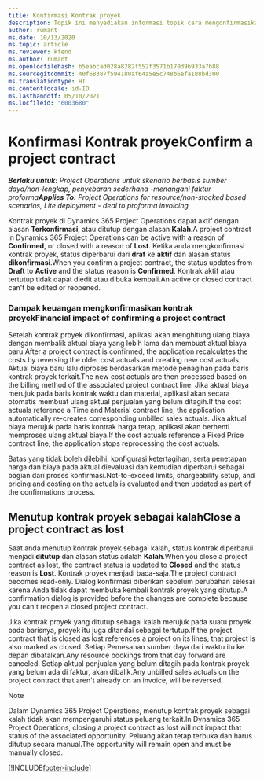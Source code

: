```yaml
---
title: Konfirmasi Kontrak proyek
description: Topik ini menyediakan informasi topik cara mengonfirmasikan kontrak dalam Project operations.
author: rumant
ms.date: 10/13/2020
ms.topic: article
ms.reviewer: kfend
ms.author: rumant
ms.openlocfilehash: b5eabcad028a8282f552f3571b170d9b933a7b88
ms.sourcegitcommit: 40f68387f594180af64a5e5c748b6efa188bd300
ms.translationtype: HT
ms.contentlocale: id-ID
ms.lasthandoff: 05/10/2021
ms.locfileid: "6003680"
---
```

# <a name="confirm-a-project-contract"></a><span data-ttu-id="d9ddd-103">Konfirmasi Kontrak proyek</span><span class="sxs-lookup"><span data-stu-id="d9ddd-103">Confirm a project contract</span></span>

<span data-ttu-id="d9ddd-104">_**Berlaku untuk:** Project Operations untuk skenario berbasis sumber daya/non-lengkap, penyebaran sederhana -menangani faktur proforma_</span><span class="sxs-lookup"><span data-stu-id="d9ddd-104">_**Applies To:** Project Operations for resource/non-stocked based scenarios, Lite deployment - deal to proforma invoicing_</span></span>

<span data-ttu-id="d9ddd-105">Kontrak proyek di Dynamics 365 Project Operations dapat aktif dengan alasan **Terkonfirmasi**, atau ditutup dengan alasan **Kalah**.</span><span class="sxs-lookup"><span data-stu-id="d9ddd-105">A project contract in Dynamics 365 Project Operations can be active with a reason of **Confirmed**, or closed with a reason of **Lost**.</span></span> <span data-ttu-id="d9ddd-106">Ketika anda mengkonfirmasi kontrak proyek, status diperbarui dari **draf** ke **aktif** dan alasan status **dikonfirmasi**.</span><span class="sxs-lookup"><span data-stu-id="d9ddd-106">When you confirm a project contract, the status updates from **Draft** to **Active** and the status reason is **Confirmed**.</span></span> <span data-ttu-id="d9ddd-107">Kontrak aktif atau tertutup tidak dapat diedit atau dibuka kembali.</span><span class="sxs-lookup"><span data-stu-id="d9ddd-107">An active or closed contract can't be edited or reopened.</span></span> 

### <a name="financial-impact-of-confirming-a-project-contract"></a><span data-ttu-id="d9ddd-108">Dampak keuangan mengkonfirmasikan kontrak proyek</span><span class="sxs-lookup"><span data-stu-id="d9ddd-108">Financial impact of confirming a project contract</span></span>

<span data-ttu-id="d9ddd-109">Setelah kontrak proyek dikonfirmasi, aplikasi akan menghitung ulang biaya dengan membalik aktual biaya yang lebih lama dan membuat aktual biaya baru.</span><span class="sxs-lookup"><span data-stu-id="d9ddd-109">After a project contract is confirmed, the application recalculates the costs by reversing the older cost actuals and creating new cost actuals.</span></span> <span data-ttu-id="d9ddd-110">Aktual biaya baru lalu diproses berdasarkan metode penagihan pada baris kontrak proyek terkait.</span><span class="sxs-lookup"><span data-stu-id="d9ddd-110">The new cost actuals are then processed based on the billing method of the associated project contract line.</span></span> <span data-ttu-id="d9ddd-111">Jika aktual biaya merujuk pada baris kontrak waktu dan material, aplikasi akan secara otomatis membuat ulang aktual penjualan yang belum ditagih.</span><span class="sxs-lookup"><span data-stu-id="d9ddd-111">If the cost actuals reference a Time and Material contract line, the application automatically re-creates corresponding unbilled sales actuals.</span></span> <span data-ttu-id="d9ddd-112">Jika aktual biaya merujuk pada baris kontrak harga tetap, aplikasi akan berhenti memproses ulang aktual biaya.</span><span class="sxs-lookup"><span data-stu-id="d9ddd-112">If the cost actuals reference a Fixed Price contract line, the application stops reprocessing the cost actuals.</span></span>

<span data-ttu-id="d9ddd-113">Batas yang tidak boleh dilebihi, konfigurasi ketertagihan, serta penetapan harga dan biaya pada aktual dievaluasi dan kemudian diperbarui sebagai bagian dari proses konfirmasi.</span><span class="sxs-lookup"><span data-stu-id="d9ddd-113">Not-to-exceed limits, chargeability setup, and pricing and costing on the actuals is evaluated and then updated as part of the confirmations process.</span></span>

## <a name="close-a-project-contract-as-lost"></a><span data-ttu-id="d9ddd-114">Menutup kontrak proyek sebagai kalah</span><span class="sxs-lookup"><span data-stu-id="d9ddd-114">Close a project contract as lost</span></span>

<span data-ttu-id="d9ddd-115">Saat anda menutup kontrak proyek sebagai kalah, status kontrak diperbarui menjadi **ditutup** dan alasan status adalah **Kalah**.</span><span class="sxs-lookup"><span data-stu-id="d9ddd-115">When you close a project contract as lost, the contract status is updated to **Closed** and the status reason is **Lost**.</span></span> <span data-ttu-id="d9ddd-116">Kontrak proyek menjadi baca-saja.</span><span class="sxs-lookup"><span data-stu-id="d9ddd-116">The project contract becomes read-only.</span></span> <span data-ttu-id="d9ddd-117">Dialog konfirmasi diberikan sebelum perubahan selesai karena Anda tidak dapat membuka kembali kontrak proyek yang ditutup.</span><span class="sxs-lookup"><span data-stu-id="d9ddd-117">A confirmation dialog is provided before the changes are complete because you can't reopen a closed project contract.</span></span>

<span data-ttu-id="d9ddd-118">Jika kontrak proyek yang ditutup sebagai kalah merujuk pada suatu proyek pada barisnya, proyek itu juga ditandai sebagai tertutup.</span><span class="sxs-lookup"><span data-stu-id="d9ddd-118">If the project contract that is closed as lost references a project on its lines, that project is also marked as closed.</span></span> <span data-ttu-id="d9ddd-119">Setiap Pemesanan sumber daya dari waktu itu ke depan dibatalkan.</span><span class="sxs-lookup"><span data-stu-id="d9ddd-119">Any resource bookings from that day forward are canceled.</span></span> <span data-ttu-id="d9ddd-120">Setiap aktual penjualan yang belum ditagih pada kontrak proyek yang belum ada di faktur, akan dibalik.</span><span class="sxs-lookup"><span data-stu-id="d9ddd-120">Any unbilled sales actuals on the project contract that aren't already on an invoice, will be reversed.</span></span>

> [!NOTE]
> <span data-ttu-id="d9ddd-121">Dalam Dynamics 365 Project Operations, menutup kontrak proyek sebagai kalah tidak akan mempengaruhi status peluang terkait.</span><span class="sxs-lookup"><span data-stu-id="d9ddd-121">In Dynamics 365 Project Operations, closing a project contract as lost will not impact that status of the associated opportunity.</span></span> <span data-ttu-id="d9ddd-122">Peluang akan tetap terbuka dan harus ditutup secara manual.</span><span class="sxs-lookup"><span data-stu-id="d9ddd-122">The opportunity will remain open and must be manually closed.</span></span>


[!INCLUDE[footer-include](../../includes/footer-banner.md)]